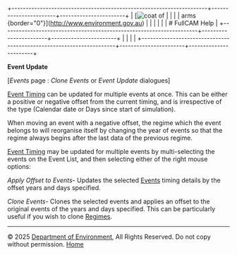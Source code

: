 +---------------------------------------------------------------------+-----------------------+-----------------------+
| [![coat of                                                          |                       | [](index.htm)         |
| arms](imgs/coa_env.png){border="0"}](http://www.environment.gov.au) |                       |                       |
|                                                                     |                       | # FullCAM Help        |
+---------------------------------------------------------------------+-----------------------+-----------------------+
|                                                                     |                       |                       |
+---------------------------------------------------------------------+-----------------------+-----------------------+

**Event Update**

\[*Events* page : *Clone Events* or *Event Update* dialogues\]

[Event Timing](143_Event%20Timing.htm) can be updated for multiple
events at once. This can be either a positive or negative offset from
the current timing, and is irrespective of the type (Calendar date or
Days since start of simulation).

When moving an event with a negative offset, the regime which the event
belongs to will reorganise itself by changing the year of events so that
the regime always begins after the last data of the previous regime.

[Event Timing](143_Event%20Timing.htm) may be updated for multiple
events by multi-selecting the events on the Event List, and then
selecting either of the right mouse options:

*Apply Offset to Events*- Updates the selected [Events](136_Events.htm)
timing details by the offset years and days specified.

*Clone Events*- Clones the selected events and applies an offset to the
original events of the years and days specified. This can be
particularly useful if you wish to clone [Regimes](235_Regimes.htm).

------------------------------------------------------------------------

© 2025 [Department of
Environment](http://www.environment.gov.au "Department of Environment"),
All Rights Reserved. Do not copy without permission.
[Home](index.htm "help index")
